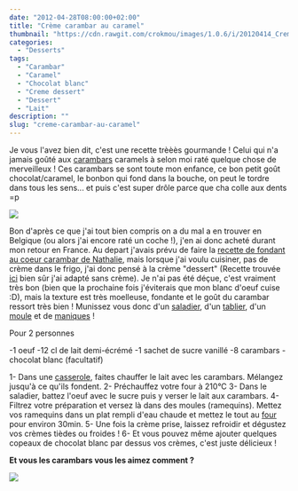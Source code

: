 ```yaml
---
date: "2012-04-28T08:00:00+02:00"
title: "Crème carambar au caramel"
thumbnail: "https://cdn.rawgit.com/crokmou/images/1.0.6/i/20120414_Creme_dessert_carambar_caramel_0028.jpg"
categories:
  - "Desserts"
tags:
  - "Carambar"
  - "Caramel"
  - "Chocolat blanc"
  - "Creme dessert"
  - "Dessert"
  - "Lait"
description: ""
slug: "creme-carambar-au-caramel"
---
```


Je vous l'avez bien dit, c'est une recette trèèès gourmande ! Celui qui n'a jamais goûté aux [carambars](http://www.carambar.fr/) caramels à selon moi raté quelque chose de merveilleux ! Ces carambars se sont toute mon enfance, ce bon petit goût chocolat/caramel, le bonbon qui fond dans la bouche, on peut le tordre dans tous les sens... et puis c'est super drôle parce que cha colle aux dents =p

[![](http://3.bp.blogspot.com/-jaiqrYz5TLo/T5mYKYnO-KI/AAAAAAAACJs/uZ1HxEvcKzE/s200/bonbons-carambar-caramel-130g.jpg)](http://3.bp.blogspot.com/-jaiqrYz5TLo/T5mYKYnO-KI/AAAAAAAACJs/uZ1HxEvcKzE/s1600/bonbons-carambar-caramel-130g.jpg)

Bon d'après ce que j'ai tout bien compris on a du mal a en trouver en Belgique (ou alors j'ai encore raté un coche !), j'en ai donc acheté durant mon retour en France. Au depart j'avais prévu de faire la [recette de fondant au coeur carambar de Nathalie](http://www.lacuisinedenathalie.com/article-fondant-au-chocolat-noir-coeur-carambars-recette-facile-102399906.html), mais lorsque j'ai voulu cuisiner, pas de crème dans le frigo, j'ai donc pensé à la crème "dessert" (Recette trouvée [ici](http://www.750g.com/fiche_de_cuisine_complete.htm?recettes_id=16478) bien sûr j'ai adapté sans crème). Je n'ai pas été déçue, c'est vraiment très bon (bien que la prochaine fois j'éviterais que mon blanc d'oeuf cuise :D), mais la texture est très moelleuse, fondante et le goût du carambar ressort très bien ! Munissez vous donc d'un [saladier](http://www.rueducommerce.fr/m/pl/malid:4769897), d'un [tablier](http://www.rueducommerce.fr/m/pl/malid:261), d'un [moule](http://www.rueducommerce.fr/m/pl/malid:5325292) et de [maniques](http://www.rueducommerce.fr/m/pl/malid:4769931) !

Pour 2 personnes

-1 oeuf -12 cl de lait demi-écrémé -1 sachet de sucre vanillé -8 carambars -chocolat blanc (facultatif)

1- Dans une [casserole](http://www.rueducommerce.fr/m/pl/malid:115), faites chauffer le lait avec les carambars. Mélangez jusqu'à ce qu'ils fondent. 2- Préchauffez votre four à 210°C 3- Dans le saladier, battez l'oeuf avec le sucre puis y verser le lait aux carambars. 4- Filtrez votre préparation et versez là dans des moules (ramequins). Mettez vos ramequins dans un plat rempli d'eau chaude et mettez le tout au [four](http://www.rueducommerce.fr/m/pl/malid:9404136) pour environ 30min. 5- Une fois la crème prise, laissez refroidir et dégustez vos crèmes tièdes ou froides ! 6- Et vous pouvez même ajouter quelques copeaux de chocolat blanc par dessus vos crèmes, c'est juste délicieux !

**Et vous les carambars vous les aimez comment ?**

[![](http://3.bp.blogspot.com/-qEhJIelQKi4/T5mXlCoK-aI/AAAAAAAACJk/vbHU84NmR9M/s1600/panda+content+qui+chante+Hellogif.gif)](http://3.bp.blogspot.com/-qEhJIelQKi4/T5mXlCoK-aI/AAAAAAAACJk/vbHU84NmR9M/s1600/panda+content+qui+chante+Hellogif.gif)